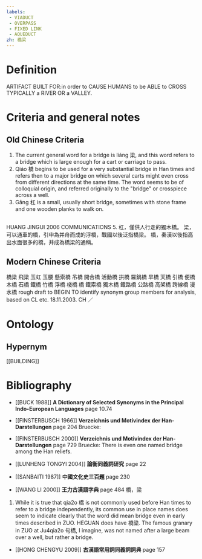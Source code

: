 ```yaml
---
labels: 
 - VIADUCT
 - OVERPASS
 - FIXED LINK
 - AQUEDUCT
zh: 橋梁
---
```


# Definition
ARTIFACT BUILT FOR:in order to CAUSE HUMANS to be ABLE to CROSS TYPICALLY a RIVER OR a VALLEY.  
# Criteria and general notes
## Old Chinese Criteria
1. The current general word for a bridge is liáng 梁, and this word refers to a bridge which is large enough for a cart or carriage to pass.
2. Qiáo 橋 begins to be used for a very substantial bridge in Han times and refers then to a major bridge on which several carts might even cross from different directions at the same time. The word seems to be of colloquial origin, and referred originally to the "bridge" or crosspiece across a well.
3. Gāng 杠 is a small, usually short bridge, sometimes with stone frame and one wooden planks to walk on.
## 
HUANG JINGUI 2006
COMMUNICATIONS 5.
杠，僅供人行走的獨木橋。
梁，可以通車的橋，引申為并舟而成的浮橋，戰國以後泛指橋梁。
橋，秦漢以後指高出水面很多的橋，并成為橋梁的通稱。
## Modern Chinese Criteria
橋梁
飛梁
玉虹
玉腰
懸索橋
吊橋
開合橋
活動橋
拱橋
羅鍋橋
旱橋
天橋
引橋
便橋
木橋
石橋
鐵橋
竹橋
浮橋
棧橋
橋
鐵索橋
獨木橋
鐵路橋
公路橋
高架橋
跨線橋
漫水橋
rough draft to BEGIN TO identify synonym group members for analysis, based on CL etc. 18.11.2003. CH ／
# Ontology

## Hypernym
[[BUILDING]]
# Bibliography
- [[BUCK 1988]]
**A Dictionary of Selected Synonyms in the Principal Indo-European Languages** page 10.74

- [[FINSTERBUSCH 1966]]
**Verzeichnis und Motivindex der Han-Darstellungen** page 204
Bruecke:
- [[FINSTERBUSCH 2000]]
**Verzeichnis und Motivindex der Han-Darstellungen** page 729
Bruecke:
There is even one named bridge among the Han reliefs.
- [[LUNHENG TONGYI 2004]]
**論衡同義詞研究** page 22

- [[SANBAITI 1987]]
**中國文化史三百題** page 230

- [[WANG LI 2000]]
**王力古漢語字典** page 484
橋，梁
1. While it is true that qia2o 橋 is not commonly used before Han times to refer to a bridge independently, its common use in place names does seem to indicate clearly that the word did mean bridge even in early times described in ZUO. HEGUAN does have 橋梁. The famous granary in ZUO at Ju4qia2o 句橋, I imagine, was not named after a large beam over a well, but rather a bridge.
- [[HONG CHENGYU 2009]]
**古漢語常用詞同義詞詞典** page 157
